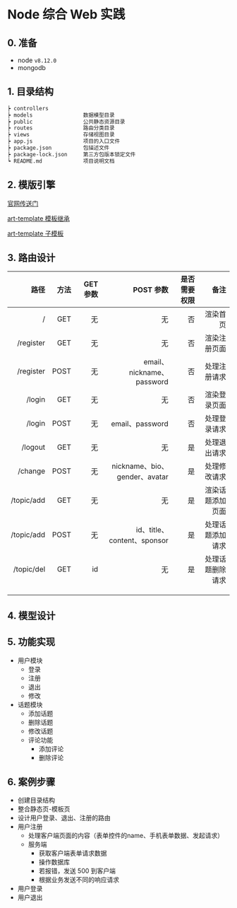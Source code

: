 # Node 综合 Web 实践

## 0. 准备

* node `v8.12.0`
* mongodb

## 1. 目录结构

```txt
┝ controllers
┝ models                数据模型目录
┝ public                公共静态资源目录
┝ routes                路由分类目录
┝ views                 存储视图目录
┝ app.js                项目的入口文件
┝ package.json          包描述文件
┝ package-lock.json     第三方包版本锁定文件
┕ README.md             项目说明文档
```

## 2. 模版引擎

[官网传送门](https://aui.github.io/art-template/zh-cn/docs)

[art-template 模板继承](https://aui.github.io/art-template/zh-cn/docs/syntax.html#%E6%A8%A1%E6%9D%BF%E7%BB%A7%E6%89%BF)

[art-template 子模板](https://aui.github.io/art-template/zh-cn/docs/syntax.html#%E5%AD%90%E6%A8%A1%E6%9D%BF)

## 3. 路由设计

| 路径 | 方法 | GET 参数 | POST 参数 | 是否需要权限 | 备注 |
| ---: | ---: | ---: | ---: | ---: | ---: |
| / | GET | 无 | 无 | 否 | 渲染首页 |
| /register | GET | 无 | 无 | 否 | 渲染注册页面 |
| /register | POST | 无 | email、nickname、password | 否 | 处理注册请求 |
| /login | GET | 无 | 无 | 否 | 渲染登录页面 |
| /login | POST | 无 | email、password | 否 | 处理登录请求 |
| /logout | GET | 无 | 无 | 是 | 处理退出请求 |
| /change | POST | 无 | nickname、bio、gender、avatar | 是 | 处理修改请求 |
| /topic/add | GET | 无 | 无 | 是 | 渲染话题添加页面 |
| /topic/add | POST | 无 | id、title、content、sponsor | 是 | 处理话题添加请求 |
| /topic/del | GET | id | 无 | 是 | 处理话题删除请求 |
|  |  |  |  |  |  |
|  |  |  |  |  |  |
|  |  |  |  |  |  |

## 4. 模型设计

## 5. 功能实现

* 用户模块
  * 登录
  * 注册
  * 退出
  * 修改
* 话题模块
  * 添加话题
  * 删除话题
  * 修改话题
  * 评论功能
    * 添加评论
    * 删除评论

## 6. 案例步骤

* 创建目录结构
* 整合静态页-模板页
* 设计用户登录、退出、注册的路由
* 用户注册
  * 处理客户端页面的内容（表单控件的name、手机表单数据、发起请求）
  * 服务端
    * 获取客户端表单请求数据
    * 操作数据库
    * 若报错，发送 500 到客户端
    * 根据业务发送不同的响应请求
* 用户登录
* 用户退出
